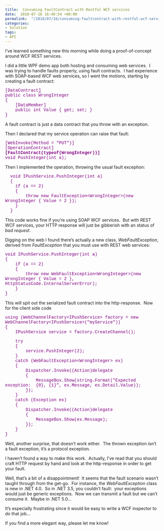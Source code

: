 ```yaml
---
title:  Consuming FaultContract with Restful WCF services
date:  2010-07-16 16:48:54 +00:00
permalink:  "/2010/07/16/consuming-faultcontract-with-restful-wcf-services/"
categories:
- Solution
tags:
- API
---
```

<p>I’ve learned something new this morning while doing a proof-of-concept around WCF REST services.</p>  <p>I did a little WPF demo app both hosting and consuming web services.&#160; I was trying to handle faults properly, using fault contracts.&#160; I had experience with SOAP-based WCF web services, so I went the motions, starting by creating a fault contract:</p>  <p><font color="#800080" face="Courier New">[DataContract</font><a href="http://psp.com/Services/Faults&quot;)]"><font color="#800080" face="Courier New">]</font></a><font color="#800080" face="Courier New">     <br />public class WrongInteger       <br />{       <br />&#160;&#160;&#160; [DataMember]       <br />&#160;&#160;&#160; public int Value { get; set; }       <br />}</font></p>  <p>A fault contract is just a data contract that you throw with an exception.</p>  <p>Then I declared that my service operation can raise that fault:</p>  <p><font color="#800080" face="Courier New">[WebInvoke(Method = &quot;PUT&quot;)]      <br />[OperationContract]       <br /><strong>[FaultContract(typeof(WrongInteger))]</strong>       <br />void PushInteger(int a); </font></p>  <p>Then I implemented the operation, throwing the usual fault exception:</p>  <p><font color="#800080" face="Courier New">&#160; void IPushService.PushInteger(int a)      <br />&#160; {       <br />&#160;&#160;&#160; if (a == 2)       <br />&#160;&#160;&#160; {       <br />&#160;&#160;&#160;&#160;&#160;&#160;&#160; throw new FaultException&lt;WrongInteger&gt;(new WrongInteger { Value = 2 });       <br />&#160;&#160;&#160; }       <br />&#160; }</font></p>  <p>This code works fine if you’re using SOAP WCF services.&#160; But with REST WCF services, your HTTP response will just be gibberish with an status of <em>bad request</em>.</p>  <p>Digging on the web I found there’s actually a new class, <em>WebFaultException</em>, derived from <em>FaultException</em> that you must use with REST web services:</p>  <p><font color="#800080" face="Courier New">void IPushService.PushInteger(int a)      <br />{       <br />&#160;&#160;&#160; if (a == 2)       <br />&#160;&#160;&#160; {       <br />&#160;&#160;&#160;&#160;&#160;&#160;&#160; throw new WebFaultException&lt;WrongInteger&gt;(new WrongInteger { Value = 2 }, HttpStatusCode.InternalServerError);       <br />&#160;&#160;&#160; }       <br />}</font></p>  <p>This will spit out the serialized fault contract into the http-response.&#160; Now for the client side code</p>  <p><font color="#800080" face="Courier New">using (WebChannelFactory&lt;IPushService&gt; factory = new WebChannelFactory&lt;IPushService&gt;(&quot;myService&quot;))      <br />{       <br />&#160;&#160;&#160; IPushService service = factory.CreateChannel(); </font></p>  <p><font color="#800080" face="Courier New">&#160;&#160;&#160; try      <br />&#160;&#160;&#160; {       <br />&#160;&#160;&#160;&#160;&#160;&#160;&#160; service.PushInteger(2);       <br />&#160;&#160;&#160; }       <br />&#160;&#160;&#160; catch (WebFaultException&lt;WrongInteger&gt; ex)       <br />&#160;&#160;&#160; {       <br />&#160;&#160;&#160;&#160;&#160;&#160;&#160; Dispatcher.Invoke((Action)delegate       <br />&#160;&#160;&#160;&#160;&#160;&#160;&#160; {       <br />&#160;&#160;&#160;&#160;&#160;&#160;&#160;&#160;&#160;&#160;&#160; MessageBox.Show(string.Format(&quot;Expected exception:&#160; {0}, {1}&quot;, ex.Message, ex.Detail.Value));       <br />&#160;&#160;&#160;&#160;&#160;&#160;&#160; });       <br />&#160;&#160;&#160; }       <br />&#160;&#160;&#160; catch (Exception ex)       <br />&#160;&#160;&#160; {       <br />&#160;&#160;&#160;&#160;&#160;&#160;&#160; Dispatcher.Invoke((Action)delegate       <br />&#160;&#160;&#160;&#160;&#160;&#160;&#160; {       <br />&#160;&#160;&#160;&#160;&#160;&#160;&#160;&#160;&#160;&#160;&#160; MessageBox.Show(ex.Message);       <br />&#160;&#160;&#160;&#160;&#160;&#160;&#160; });       <br />&#160;&#160;&#160; }       <br />}</font></p>  <p>Well, another surprise, that doesn’t work either.&#160; The thrown exception isn’t a fault exception, it’s a protocol exception.</p>  <p>I haven’t found a way to make this work.&#160; Actually, I’ve read that you should craft HTTP request by hand and look at the http-response in order to get your fault.</p>  <p>Well, that’s a bit of a disappointment!&#160; It seems that the fault scenario wasn’t taught through from the get-go.&#160; For instance, the <em>WebFaultException</em> class is new in .NET 4.0.&#160; So in .NET 3.5, you couldn’t fault:&#160; your exceptions would just be generic exceptions.&#160; Now we can transmit a fault but we can’t consume it.&#160; Maybe in .NET 5.0…</p>  <p>It’s especially frustrating since it would be easy to write a WCF inspector to do that job…</p>  <p>If you find a more elegant way, please let me know!</p>